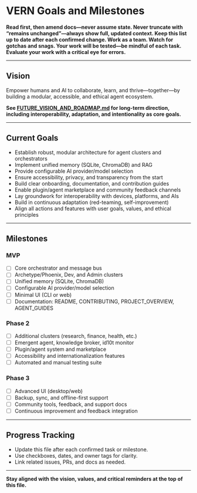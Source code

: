 # VERN Goals and Milestones

**Read first, then amend docs—never assume state. Never truncate with “remains unchanged”—always show full, updated context. Keep this list up to date after each confirmed change. Work as a team. Watch for gotchas and snags. Your work will be tested—be mindful of each task. Evaluate your work with a critical eye for errors.**

---

## Vision

Empower humans and AI to collaborate, learn, and thrive—together—by building a modular, accessible, and ethical agent ecosystem.

**See [FUTURE_VISION_AND_ROADMAP.md](FUTURE_VISION_AND_ROADMAP.md) for long-term direction, including interoperability, adaptation, and intentionality as core goals.**

---

## Current Goals

- Establish robust, modular architecture for agent clusters and orchestrators
- Implement unified memory (SQLite, ChromaDB) and RAG
- Provide configurable AI provider/model selection
- Ensure accessibility, privacy, and transparency from the start
- Build clear onboarding, documentation, and contribution guides
- Enable plugin/agent marketplace and community feedback channels
- Lay groundwork for interoperability with devices, platforms, and AIs
- Build in continuous adaptation (red-teaming, self-improvement)
- Align all actions and features with user goals, values, and ethical principles

---

## Milestones

### MVP

- [ ] Core orchestrator and message bus
- [ ] Archetype/Phoenix, Dev, and Admin clusters
- [ ] Unified memory (SQLite, ChromaDB)
- [ ] Configurable AI provider/model selection
- [ ] Minimal UI (CLI or web)
- [ ] Documentation: README, CONTRIBUTING, PROJECT_OVERVIEW, AGENT_GUIDES

### Phase 2

- [ ] Additional clusters (research, finance, health, etc.)
- [ ] Emergent agent, knowledge broker, id10t monitor
- [ ] Plugin/agent system and marketplace
- [ ] Accessibility and internationalization features
- [ ] Automated and manual testing suite

### Phase 3

- [ ] Advanced UI (desktop/web)
- [ ] Backup, sync, and offline-first support
- [ ] Community tools, feedback, and support docs
- [ ] Continuous improvement and feedback integration

---

## Progress Tracking

- Update this file after each confirmed task or milestone.
- Use checkboxes, dates, and owner tags for clarity.
- Link related issues, PRs, and docs as needed.

---

**Stay aligned with the vision, values, and critical reminders at the top of this file.**
